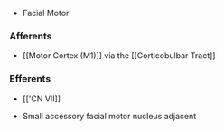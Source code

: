 - Facial Motor
### Afferents
- [[Motor Cortex (M1)]] via the [[Corticobulbar Tract]]
### Efferents
- [['CN VII]]

- Small accessory facial motor nucleus adjacent